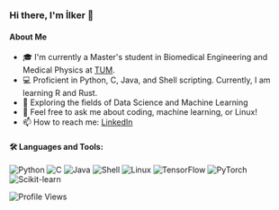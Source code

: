 ### Hi there, I'm İlker 👋

<!-- the personal vercel domain https://github-readme-stats-one-tau-85.vercel.app-->

<!-- | <a href="https://github.com/ilkermeliksitki/"><img align="center" src="https://github-readme-stats-one-tau-85.vercel.app/api?username=ilkermeliksitki&show_icons=true&include_all_commits=true&theme=buefy&hide_border=true" alt="İlker's github stats" /></a> | <a href="https://github.com/ilkermeliksitki"><img align="center" src="https://github-readme-stats-one-tau-85.vercel.app/api/top-langs/?username=ilkermeliksitki&layout=compact&theme=buefy&hide_border=true" /></a> |
| ---- | ---- | -->

#### About Me
- 🎓 I'm currently a Master's student in Biomedical Engineering and Medical Physics at <a href="https://www.tum.de/en/">TUM</a>. 
- 💻 Proficient in Python, C, Java, and Shell scripting. Currently, I am learning R and Rust.
- 🌱 Exploring the fields of Data Science and Machine Learning
- 💬 Feel free to ask me about coding, machine learning, or Linux!
- 📫 How to reach me: <a href="https://www.linkedin.com/in/ilkermelik/">LinkedIn</a>

#### 🛠️ Languages and Tools:
![Python](https://img.shields.io/badge/Python-3776AB?style=for-the-badge&logo=python&logoColor=white)
![C](https://img.shields.io/badge/C-A8B9CC?style=for-the-badge&logo=c&logoColor=white)
![Java](https://img.shields.io/badge/Java-007396?style=for-the-badge&logo=java&logoColor=white)
![Shell](https://img.shields.io/badge/Shell_Scripting-4EAA25?style=for-the-badge&logo=gnu-bash&logoColor=white)
![Linux](https://img.shields.io/badge/Linux-FCC624?style=for-the-badge&logo=linux&logoColor=black)
![TensorFlow](https://img.shields.io/badge/TensorFlow-FF6F00?style=for-the-badge&logo=tensorflow&logoColor=white)
![PyTorch](https://img.shields.io/badge/PyTorch-EE4C2C?style=for-the-badge&logo=pytorch&logoColor=white)
![Scikit-learn](https://img.shields.io/badge/Scikit--Learn-F7931E?style=for-the-badge&logo=scikit-learn&logoColor=white)


![Profile Views](https://komarev.com/ghpvc/?username=ilkermeliksitki&style=flat-square&color=blueviolet)

